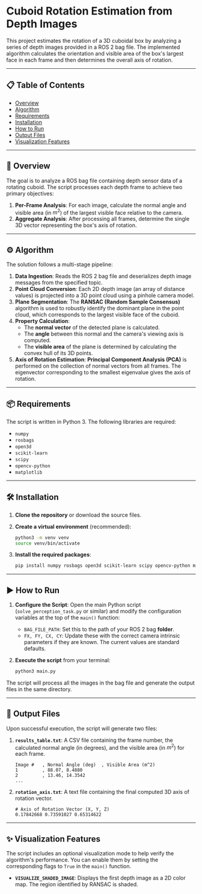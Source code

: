 # Cuboid Rotation Estimation from Depth Images

This project estimates the rotation of a 3D cuboidal box by analyzing a series of depth images provided in a ROS 2 bag file. The implemented algorithm calculates the orientation and visible area of the box's largest face in each frame and then determines the overall axis of rotation.

---

## 📋 Table of Contents

- [Overview](#-overview)
- [Algorithm](#-algorithm)
- [Requirements](#-requirements)
- [Installation](#-installation)
- [How to Run](#-how-to-run)
- [Output Files](#-output-files)
- [Visualization Features](#-visualization-features)

---

## 📖 Overview

The goal is to analyze a ROS bag file containing depth sensor data of a rotating cuboid. The script processes each depth frame to achieve two primary objectives:

1.  **Per-Frame Analysis**: For each image, calculate the normal angle and visible area (in $m^2$) of the largest visible face relative to the camera.
2.  **Aggregate Analysis**: After processing all frames, determine the single 3D vector representing the box's axis of rotation.

---

## ⚙️ Algorithm

The solution follows a multi-stage pipeline:

1.  **Data Ingestion**: Reads the ROS 2 bag file and deserializes depth image messages from the specified topic.
2.  **Point Cloud Conversion**: Each 2D depth image (an array of distance values) is projected into a 3D point cloud using a pinhole camera model.
3.  **Plane Segmentation**: The **RANSAC (Random Sample Consensus)** algorithm is used to robustly identify the dominant plane in the point cloud, which corresponds to the largest visible face of the cuboid.
4.  **Property Calculation**:
    - The **normal vector** of the detected plane is calculated.
    - The **angle** between this normal and the camera's viewing axis is computed.
    - The **visible area** of the plane is determined by calculating the convex hull of its 3D points.
5.  **Axis of Rotation Estimation**: **Principal Component Analysis (PCA)** is performed on the collection of normal vectors from all frames. The eigenvector corresponding to the smallest eigenvalue gives the axis of rotation.

---

## 📦 Requirements

The script is written in Python 3. The following libraries are required:

- `numpy`
- `rosbags`
- `open3d`
- `scikit-learn`
- `scipy`
- `opencv-python`
- `matplotlib`

---

## 🛠️ Installation

1.  **Clone the repository** or download the source files.

2.  **Create a virtual environment** (recommended):
    ```bash
    python3 -m venv venv
    source venv/bin/activate
    ```

3.  **Install the required packages**:
    ```bash
    pip install numpy rosbags open3d scikit-learn scipy opencv-python matplotlib
    ```

---

## ▶️ How to Run

1.  **Configure the Script**: Open the main Python script (`solve_perception_task.py` or similar) and modify the configuration variables at the top of the `main()` function:
    - `BAG_FILE_PATH`: Set this to the path of your ROS 2 bag **folder**.
    - `FX, FY, CX, CY`: Update these with the correct camera intrinsic parameters if they are known. The current values are standard defaults.

2.  **Execute the script** from your terminal:
    ```bash
    python3 main.py
    ```

The script will process all the images in the bag file and generate the output files in the same directory.

---

## 📄 Output Files

Upon successful execution, the script will generate two files:

1.  **`results_table.txt`**: A CSV file containing the frame number, the calculated normal angle (in degrees), and the visible area (in $m^2$) for each frame.

    ```
    Image #   , Normal Angle (deg)  , Visible Area (m^2)
    1         , 88.07, 8.4880
    2         , 13.46, 14.3542
    ...
    ```

2.  **`rotation_axis.txt`**: A text file containing the final computed 3D axis of rotation vector.

    ```
    # Axis of Rotation Vector (X, Y, Z)
    0.17842668 0.73591027 0.65314622
    ```

---

## ✨ Visualization Features

The script includes an optional visualization mode to help verify the algorithm's performance. You can enable them by setting the corresponding flags to `True` in the `main()` function.

- **`VISUALIZE_SHADED_IMAGE`**: Displays the first depth image as a 2D color map. The region identified by RANSAC is shaded.
